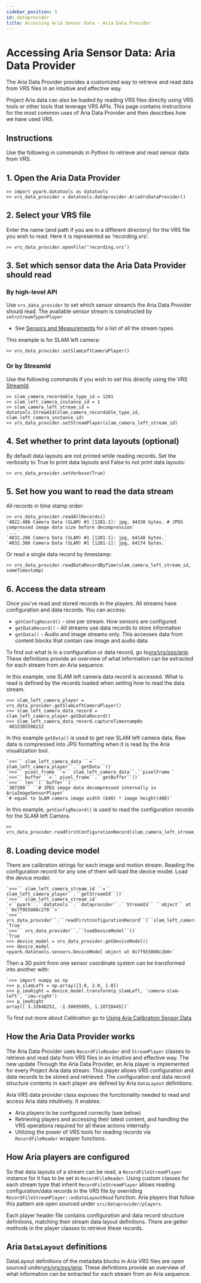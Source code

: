 ```yaml
---
sidebar_position: 5
id: dataprovider
title: Accessing Aria Sensor Data - Aria Data Provider
---
```


# Accessing Aria Sensor Data: Aria Data Provider

The Aria Data Provider provides a customized way to retrieve and read data from VRS files in an intuitive and effective way.

Project Aria data can also be loaded by reading VRS files directly using VRS tools or other tools that leverage VRS APIs. This page contains instructions for the most common uses of Aria Data Provider and then describes how we have used VRS.

## Instructions

Use the following in commands in Python to retrieve and read sensor data from VRS.

## 1. Open the Aria Data Provider

```
>> import pyark.datatools as datatools
>> vrs_data_provider = datatools.dataprovider.AriaVrsDataProvider()
```

## 2. Select  your VRS file

Enter the name (and path if you are in a different directory) for the VRS file you wish to read. Here it is represented as ‘recording.vrs’.

```
>> vrs_data_provider.openFile(‘recording.vrs’)
```

## 3. Set which  sensor data the Aria Data Provider should read

### By high-level API

Use `vrs_data_provider` to set which sensor stream/s the Aria Data Provider should read. The available sensor stream is constructed by `set<`*`streamType`*`>Player`

* See [Sensors and Measurements](sensors-measurements.md) for a list of all the stream types.

This example is for SLAM left camera:

```
>> vrs_data_provider.setSlamLeftCameraPlayer()
```

### Or by StreamId

Use the following commands if you wish to set this directly using the VRS [StreamId](https://github.com/facebookresearch/vrs/tree/main/vrs).

```
>> slam_camera_recordable_type_id = 1201
>> slam_left_camera_instance_id = 1
>> slam_camera_left_stream_id = datatools.StreamId(slam_camera_recordable_type_id, slam_left_camera_instance_id)
>> vrs_data_provider.setStreamPlayer(slam_camera_left_stream_id)
```

## 4.  Set whether to print data layouts (optional)

By default data layouts are not printed while reading records. Set the verbosity to True to print data layouts and False to not print data layouts:

```
>> vrs_data_provider.setVerbose(True)
```

## 5. Set how you want to read the data stream

All records in time stamp order:

```
>> vrs_data_provider.readAllRecords()
`4822.486 Camera Data (SLAM) #1 [1201-1]: jpg, 44338 bytes. # JPEG compressed image data size before decompression`
`...`
`4832.286 Camera Data (SLAM) #1 [1201-1]: jpg, 64148 bytes.`
`4832.386 Camera Data (SLAM) #1 [1201-1]: jpg, 64174 bytes.`
```

Or read a single data record by timestamp:

```
>> vrs_data_provider.readDataRecordByTime(slam_camera_left_stream_id, someTimestamp)
```

## 6. Access the data stream

Once you’ve read and stored records in the players. All streams have configuration and data records.
You can access:

* `getConfigRecord()` -  one per stream. How sensors are configured
* `getDataRecord()` - All streams use data records to store information
* `getData()` - Audio and image streams only. This accesses data from content blocks that contain raw image and audio data

To find out what is in a configuration or data record, go to[_vrs/vrs/oss/aria_](https://github.com/facebookresearch/vrs/tree/main/vrs/oss/aria). These definitions provide an overview of what information can be extracted for each stream from an Aria sequence.

In this example, one SLAM left camera data record is accessed. What is read is defined by the records loaded when setting how to read the data stream.

```
>>> slam_left_camera_player = vrs_data_provider.getSlamLeftCameraPlayer()
>>> slam_left_camera_data_record = slam_left_camera_player.getDataRecord()
>>> slam_left_camera_data_record.captureTimestampNs
 4832385508212
```

In this example  `getData()`  is used to get raw SLAM left camera data. Raw data is compressed into JPG formatting when it is read by the Aria visualization tool.

```
`>>>`` slam_left_camera_data ``=`` slam_left_camera_player``.``getData``()`
`>>>`` pixel_frame ``=`` slam_left_camera_data``.``pixelFrame `
`>>>`` buffer ``=`` pixel_frame``.``getBuffer``()`
`>>>`` len``(``buffer``)`
`307200`` ``# JPEG image data decompressed internally in AriaImageSensorPlayer`
`# equal to SLAM camera image width (640) * image height(480)`
```

In this example, `getConfigRecord()` is used to read the configuration records for the SLAM left Camera.

```
>> vrs_data_provider.readFirstConfigurationRecord(slam_camera_left_stream_id)
```

## 8. Loading device model

There are calibration strings for each image and motion stream. Reading the configuration record for any one of them will load the device model. Load the device model:

```
`>>>`` slam_left_camera_stream_id ``=`` slam_left_camera_player``.``getStreamId``()`
`>>>`` slam_left_camera_stream_id`
`<``pyark``.``datatools``.``dataprovider``.``StreamId`` ``object`` at ``0x7f955808c270``>`
`>>>`` vrs_data_provider``.``readFirstConfigurationRecord``(``slam_left_camera_stream_id``)`
`True`
`>>>`` vrs_data_provider``.``loadDeviceModel``()`
`True
>>> device_model = vrs_data_provider.getDeviceModel()
>>> device_model
<pyark.datatools.sensors.DeviceModel object at 0x7f955808c2b0>`
```

Then a 3D point from one sensor coordinate system can be transformed into another with:

```
`>>> import numpy as np
>>> p_slamLeft = np.array([3.0, 2.0, 1.0])
>>> p_imuRight = device_model.transform(p_slamLeft, 'camera-slam-left', 'imu-right')
>>> p_imuRight
array([ 3.32648252, -1.50695095, 1.10720445])`
```

To find out more about Calibration go to [Using Aria Calibration Sensor Data](calibration.md)

## How the Aria Data Provider works

The Aria Data Provider uses  `RecordFileReader` and `StreamPlayer` classes to retrieve and read data from VRS files in an intuitive and effective way.
The new update
Through the Aria Data Provider, an Aria player is implemented for every Project Aria data stream. This player allows VRS configuration and data records to be stored and retrieved. The configuration and data record structure contents in each player are defined by Aria `DataLayout` definitions.

Aria VRS data provider class exposes the functionality needed to read and access Aria data intuitively. It enables:

* Aria players to be configured correctly (see below)
* Retrieving players and accessing their latest content, and handling the VRS operations required for all these actions internally.
* Utilizing the power of VRS tools for reading records via `RecordFileReader` wrapper functions.

## How Aria players are configured

So that data layouts of a stream can be read, a `RecordFileStreamPlayer` instance for it has to be set in `RecordFileReader`. Using custom classes for each stream type that inherit `RecordFileStreamPlayer` allows reading configuration/data records in the VRS file by overriding `RecordFileStreamPlayer::onDataLayoutRead` function. Aria players that follow this pattern are open sourced under `src/dataprovider/players`.

Each player header file contains configuration and data record structure definitions, matching their stream data layout definitions. There are getter methods in the player classes to retrieve these records.

## **Aria `DataLayout` definitions**

DataLayout definitions of the metadata blocks in Aria VRS files are open sourced under[_vrs/vrs/oss/aria_](https://github.com/facebookresearch/vrs/tree/main/vrs/oss/aria). These definitions provide an overview of what information can be extracted for each stream from an Aria sequence.
